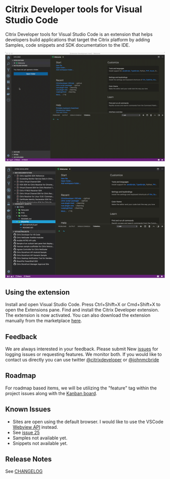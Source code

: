 # Citrix Developer tools for Visual Studio Code

Citrix Developer tools for Visual Studio Code is an extension that helps developers build applications that target the Citrix platform by adding Samples, code snippets and SDK documentation to the IDE.

![Main Window View](images/maindemo.gif)

![Updated Explorer View](images/mainview.png)

## Using the extension

Install and open Visual Studio Code. Press Ctrl+Shift+X or Cmd+Shift+X to open the Extensions pane. Find and install the Citrix Developer extension.  The extension is now activated. You can also download the extension manually from the marketplace [here](https://marketplace.visualstudio.com/items?itemName=CitrixDeveloper.citrixdeveloper-vscode).

## Feedback

We are always interested in your feedback. Please submit New [issues](issues) for logging issues or requesting features. We monitor both. If you would like to contact us directly you can use twitter [@citrixdeveloper](https://www.twitter.com/citrixdeveloper) or [@johnmcbride](http://www.twitter.com/johnmcbride)

## Roadmap

For roadmap based items, we will be utilizing the "feature" tag within the project issues along with the [Kanban board](projects/1).

## Known Issues

- Sites are open using the default browser. I would like to use the VSCode [Webview API](https://code.visualstudio.com/api/extension-guides/webview) instead.
- See [issue 25](issues/25)
- Samples not available yet.
- Snippets not available yet.

## Release Notes

See [CHANGELOG](CHANGELOG.md)
